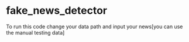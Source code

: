 # fake_news_detector

To run this code change your data path and input your news[you can use the manual testing data]
